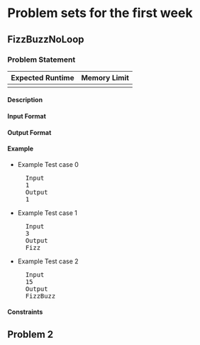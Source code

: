 # Problem sets for the first week

## FizzBuzzNoLoop
### Problem Statement
| Expected Runtime  | Memory Limit  |
| ----------------  | ------------- |
|       |   |
#### Description
#### Input Format
#### Output Format
#### Example
* Example Test case 0
  <pre>
    Input
    1
    Output
    1
  </pre>
* Example Test case 1
  <pre>
    Input
    3
    Output
    Fizz
  </pre>
* Example Test case 2
  <pre>
    Input
    15
    Output
    FizzBuzz
  </pre>
#### Constraints

## Problem 2

